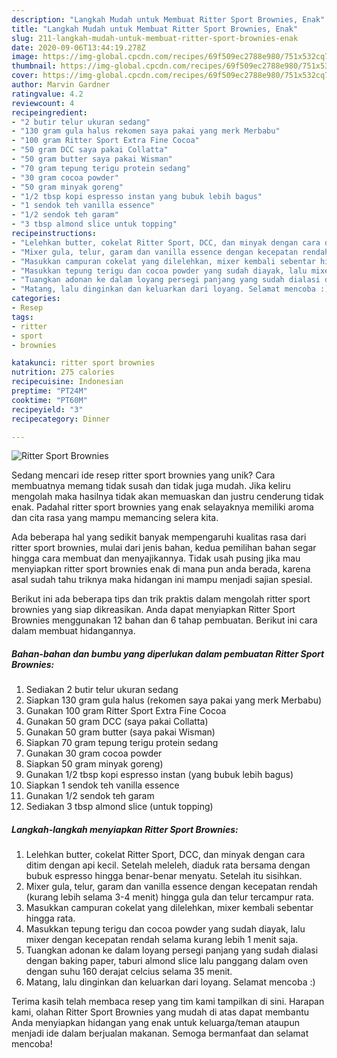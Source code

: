 ```yaml
---
description: "Langkah Mudah untuk Membuat Ritter Sport Brownies, Enak"
title: "Langkah Mudah untuk Membuat Ritter Sport Brownies, Enak"
slug: 211-langkah-mudah-untuk-membuat-ritter-sport-brownies-enak
date: 2020-09-06T13:44:19.278Z
image: https://img-global.cpcdn.com/recipes/69f509ec2788e980/751x532cq70/ritter-sport-brownies-foto-resep-utama.jpg
thumbnail: https://img-global.cpcdn.com/recipes/69f509ec2788e980/751x532cq70/ritter-sport-brownies-foto-resep-utama.jpg
cover: https://img-global.cpcdn.com/recipes/69f509ec2788e980/751x532cq70/ritter-sport-brownies-foto-resep-utama.jpg
author: Marvin Gardner
ratingvalue: 4.2
reviewcount: 4
recipeingredient:
- "2 butir telur ukuran sedang"
- "130 gram gula halus rekomen saya pakai yang merk Merbabu"
- "100 gram Ritter Sport Extra Fine Cocoa"
- "50 gram DCC saya pakai Collatta"
- "50 gram butter saya pakai Wisman"
- "70 gram tepung terigu protein sedang"
- "30 gram cocoa powder"
- "50 gram minyak goreng"
- "1/2 tbsp kopi espresso instan yang bubuk lebih bagus"
- "1 sendok teh vanilla essence"
- "1/2 sendok teh garam"
- "3 tbsp almond slice untuk topping"
recipeinstructions:
- "Lelehkan butter, cokelat Ritter Sport, DCC, dan minyak dengan cara ditim dengan api kecil. Setelah meleleh, diaduk rata bersama dengan bubuk espresso hingga benar-benar menyatu. Setelah itu sisihkan."
- "Mixer gula, telur, garam dan vanilla essence dengan kecepatan rendah (kurang lebih selama 3-4 menit) hingga gula dan telur tercampur rata."
- "Masukkan campuran cokelat yang dilelehkan, mixer kembali sebentar hingga rata."
- "Masukkan tepung terigu dan cocoa powder yang sudah diayak, lalu mixer dengan kecepatan rendah selama kurang lebih 1 menit saja."
- "Tuangkan adonan ke dalam loyang persegi panjang yang sudah dialasi dengan baking paper, taburi almond slice lalu panggang dalam oven dengan suhu 160 derajat celcius selama 35 menit."
- "Matang, lalu dinginkan dan keluarkan dari loyang. Selamat mencoba :)"
categories:
- Resep
tags:
- ritter
- sport
- brownies

katakunci: ritter sport brownies 
nutrition: 275 calories
recipecuisine: Indonesian
preptime: "PT24M"
cooktime: "PT60M"
recipeyield: "3"
recipecategory: Dinner

---
```



![Ritter Sport Brownies](https://img-global.cpcdn.com/recipes/69f509ec2788e980/751x532cq70/ritter-sport-brownies-foto-resep-utama.jpg)

Sedang mencari ide resep ritter sport brownies yang unik? Cara membuatnya memang tidak susah dan tidak juga mudah. Jika keliru mengolah maka hasilnya tidak akan memuaskan dan justru cenderung tidak enak. Padahal ritter sport brownies yang enak selayaknya memiliki aroma dan cita rasa yang mampu memancing selera kita.



Ada beberapa hal yang sedikit banyak mempengaruhi kualitas rasa dari ritter sport brownies, mulai dari jenis bahan, kedua pemilihan bahan segar hingga cara membuat dan menyajikannya. Tidak usah pusing jika mau menyiapkan ritter sport brownies enak di mana pun anda berada, karena asal sudah tahu triknya maka hidangan ini mampu menjadi sajian spesial.


Berikut ini ada beberapa tips dan trik praktis dalam mengolah ritter sport brownies yang siap dikreasikan. Anda dapat menyiapkan Ritter Sport Brownies menggunakan 12 bahan dan 6 tahap pembuatan. Berikut ini cara dalam membuat hidangannya.

<!--inarticleads1-->

##### Bahan-bahan dan bumbu yang diperlukan dalam pembuatan Ritter Sport Brownies:

1. Sediakan 2 butir telur ukuran sedang
1. Siapkan 130 gram gula halus (rekomen saya pakai yang merk Merbabu)
1. Gunakan 100 gram Ritter Sport Extra Fine Cocoa
1. Gunakan 50 gram DCC (saya pakai Collatta)
1. Gunakan 50 gram butter (saya pakai Wisman)
1. Siapkan 70 gram tepung terigu protein sedang
1. Gunakan 30 gram cocoa powder
1. Siapkan 50 gram minyak goreng)
1. Gunakan 1/2 tbsp kopi espresso instan (yang bubuk lebih bagus)
1. Siapkan 1 sendok teh vanilla essence
1. Gunakan 1/2 sendok teh garam
1. Sediakan 3 tbsp almond slice (untuk topping)




<!--inarticleads2-->

##### Langkah-langkah menyiapkan Ritter Sport Brownies:

1. Lelehkan butter, cokelat Ritter Sport, DCC, dan minyak dengan cara ditim dengan api kecil. Setelah meleleh, diaduk rata bersama dengan bubuk espresso hingga benar-benar menyatu. Setelah itu sisihkan.
1. Mixer gula, telur, garam dan vanilla essence dengan kecepatan rendah (kurang lebih selama 3-4 menit) hingga gula dan telur tercampur rata.
1. Masukkan campuran cokelat yang dilelehkan, mixer kembali sebentar hingga rata.
1. Masukkan tepung terigu dan cocoa powder yang sudah diayak, lalu mixer dengan kecepatan rendah selama kurang lebih 1 menit saja.
1. Tuangkan adonan ke dalam loyang persegi panjang yang sudah dialasi dengan baking paper, taburi almond slice lalu panggang dalam oven dengan suhu 160 derajat celcius selama 35 menit.
1. Matang, lalu dinginkan dan keluarkan dari loyang. Selamat mencoba :)




Terima kasih telah membaca resep yang tim kami tampilkan di sini. Harapan kami, olahan Ritter Sport Brownies yang mudah di atas dapat membantu Anda menyiapkan hidangan yang enak untuk keluarga/teman ataupun menjadi ide dalam berjualan makanan. Semoga bermanfaat dan selamat mencoba!
